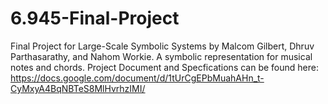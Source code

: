 6.945-Final-Project
===================

Final Project for Large-Scale Symbolic Systems by Malcom Gilbert, Dhruv Parthasarathy, and Nahom Workie. A symbolic representation for musical notes and chords.
Project Document and Specfications can be found here: https://docs.google.com/document/d/1tUrCgEPbMuahAHn_t-CyMxyA4BqNBTeS8MlHvrhzIMI/